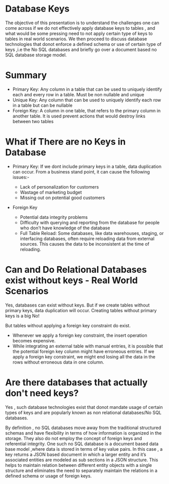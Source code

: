 # Database Keys 

The objective of this presentation is to understand the challenges one can come across if we do not effectively apply database keys to tables , and what would be some pressing need to not apply certain type of keys to tables in real world scenarios.
We then proceed to discuss database technologies that donot enforce a defined schema or use of certain type of keys ,i.e the No SQL databases and briefly go over a document based no SQL database storage model.


# Summary

- Primary Key:  Any column in a table that can be used to uniquely identify each and every row in a table. Must be non nullable and unique
- Unique Key: Any column that can be used to uniquely identify each row in a table but can be nullable
- Foreign Key: A column in one table, that refers to the primary column in another table. It is used prevent actions that would destroy links between two                  tables


# What if There are no Keys in Database

- Primary Key: If we dont include primary keys in a table, data duplication can occur.
  From a business stand point, it can cause the following issues:-
  - Lack of personalization for customers
  - Wastage of marketing budget 
  - Missing out on potential good customers

- Foreign Key
  - Potential data integrity problems
  - Difficulty with querying and reporting from the database for people who don't have knowledge of the database
  - Full Table Reload: Some databases, like data warehouses, staging, or interfacing databases, often require reloading data from external sources. This                          causes the data to be inconsistent at the time of reloading.


# Can and Do Relational Databases exist without keys - Real World Scenarios

Yes, databases can exist without keys. 
But if we create tables without primary keys, data duplication will occur. Creating tables without primary keys is a big No!

But tables without applying a foreign key constraint do exist.
  - Whenever we apply a foreign key constraint, the insert operation becomes expensive.
  - While integrating an external table with manual entries, it is possible that the potential foreign key column might have erroneous entries. If we apply     a foreign key constraint, we might end losing all the data in the rows without erroneous data in one column.


# Are there databases that actually don't need keys?

Yes , such database technologies exist that donot mandate usage of certain types of keys and are popularly known as non relational databases/No SQL databases.

By definition , no SQL databases move away from the traditional structured schemas and have flexibility in terms of how information is organized in the storage. They also do not employ the concept of foreign keys and referential integrity.
One such no SQL database is a document based data base model ,where data is stored in terms of key value pairs.
In this case , a key returns a JSON based document in which a larger entity and it’s associated entities are modeled as sub sections in a JSON structure. This helps to maintain relation between different entity objects with a single structure and eliminates the need to separately maintain the relations in a defined schema or usage of foreign keys.
